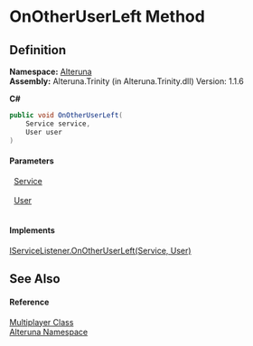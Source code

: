 # OnOtherUserLeft Method




## Definition
**Namespace:** <a href="N_Alteruna">Alteruna</a>  
**Assembly:** Alteruna.Trinity (in Alteruna.Trinity.dll) Version: 1.1.6

**C#**
``` C#
public void OnOtherUserLeft(
	Service service,
	User user
)
```



#### Parameters
<dl><dt>  <a href="T_Alteruna_Service">Service</a></dt><dd> </dd><dt>  <a href="T_Alteruna_User">User</a></dt><dd> </dd></dl>

#### Implements
<a href="M_Alteruna_IServiceListener_OnOtherUserLeft">IServiceListener.OnOtherUserLeft(Service, User)</a>  


## See Also


#### Reference
<a href="T_Alteruna_Multiplayer">Multiplayer Class</a>  
<a href="N_Alteruna">Alteruna Namespace</a>  
